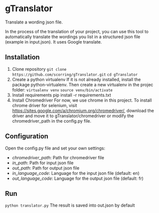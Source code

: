 # gTranslator
Translate a wording json file.

In the process of the translation of your project, you can use this tool to automatically translate the wordings you list in a structured json file (example in input.json). It uses Google translate.

## Installation
1. Clone repository
    `git clone https://github.com/scorring/gTranslator.git`
    `cd gTranslator`
2. Create a python virtualenv
If it is not already installed, install the package python-virtualenv.
Then create a new virtualenv in the projec folder:
`virtualenv venv`
`source venv/bin/activate`
3. Install requirements
pip install -r requirements.txt
4. Install Chromedriver
For now, we use chrome in this project. To install chrome driver for selenium, visit https://sites.google.com/a/chromium.org/chromedriver/, download the driver and move it to gTranslator/chromedriver or modify the chromedriver_path in the config.py file.

## Configuration
Open the config.py file and set your own settings:
* _chromedriver_path_: Path for chromedriver file
* _in_path_: Path for input json file
* _out_path_: Path for output json file
* _in_language_code_: Language for the input json file (default: en)
* _out_language_code_: Language for the output json file (default: fr)

## Run
`python translator.py`
The result is saved into out.json by default
